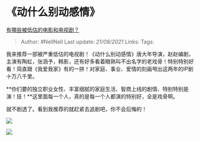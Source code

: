 # 《动什么别动感情》
[有哪些被低估的电影和电视剧？](https://www.zhihu.com/question/265149894/answer/382044415)

> Author: #NellNell
Last update: *21/08/2021*
Links:
Tags:

我来推荐一部被严重低估的电视剧！《动什么别动感情》唐大年导演，赵赵编剧，主演有陶虹，张涵予，韩影，还有好多看着眼熟叫不出名字的老戏骨！特别特别好看！简直跟《我爱我家》有的一拼！对家庭、事业、爱情的刻画甩出这两年的IP剧十万八千里。

**你们要的独立职业女性、丰富细腻的家庭生活、智商上线的剧情、特别特别是演！技！**这里面每一个人，真的是每一个人都演的特别好，全是戏骨啊。

就不剧透了。看到我推荐的就赶紧去追剧吧，你不会后悔的！

![](https://pica.zhimg.com/50/v2-dddd01e3fd320ecf83f19bd2483607f8_720w.jpg?source=c8b7c179)

![](https://pica.zhimg.com/80/v2-dddd01e3fd320ecf83f19bd2483607f8_720w.jpg?source=c8b7c179)

